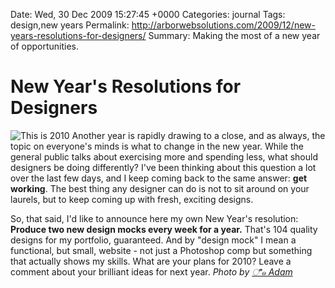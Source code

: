Date: Wed, 30 Dec 2009 15:27:45 +0000
Categories: journal
Tags: design,new years
Permalink: http://arborwebsolutions.com/2009/12/new-years-resolutions-for-designers/
Summary: Making the most of a new year of opportunities.

# New Year's Resolutions for Designers

<img src="/attachments/401557980_8c3153a5d3_m.jpg" alt="This is 2010" class="alignleft" /> Another year is rapidly drawing to a close, and as
always, the topic on everyone's minds is what to change in the new year.
While the general public talks about exercising more and spending less,
what should designers be doing differently? I've been thinking about
this question a lot over the last few days, and I keep coming back to
the same answer: **get working**. The best thing any designer can do is
not to sit around on your laurels, but to keep coming up with fresh,
exciting designs. 

So, that said, I'd like to announce here my own New
Year's resolution: **Produce two new design mocks every week for a
year.** That's 104 quality designs for my portfolio, guaranteed. And by
"design mock" I mean a functional, but small, website - not just a
Photoshop comp but something that actually shows my skills. What are
your plans for 2010? Leave a comment about your brilliant ideas for next
year. *Photo by [ீ ๑ Adam][]*

  [ீ ๑ Adam]: http://www.flickr.com/photos/nyctrip/
